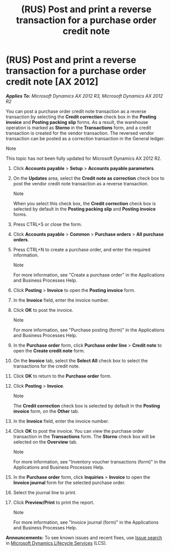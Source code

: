 ﻿---
title: (RUS) Post and print a reverse transaction for a purchase order credit note
TOCTitle: (RUS) Post and print a reverse transaction for a purchase order credit note
ms:assetid: f07df8df-ebc3-46e9-82da-725dad573364
ms:mtpsurl: https://technet.microsoft.com/en-us/library/JJ678592(v=AX.60)
ms:contentKeyID: 49388074
ms.date: 04/18/2014
mtps_version: v=AX.60
---

# (RUS) Post and print a reverse transaction for a purchase order credit note [AX 2012]


_**Applies To:** Microsoft Dynamics AX 2012 R3, Microsoft Dynamics AX 2012 R2_

You can post a purchase order credit note transaction as a reverse transaction by selecting the **Credit correction** check box in the **Posting invoice** and **Posting packing slip** forms. As a result, the warehouse operation is marked as **Storno** in the **Transactions** form, and a credit transaction is created for the vendor transaction. The reversed vendor transaction can be posted as a correction transaction in the General ledger.


> [!NOTE]
> <P>This topic has not been fully updated for Microsoft Dynamics AX 2012 R2.</P>



1.  Click **Accounts payable** \> **Setup** \> **Accounts payable parameters**.

2.  On the **Updates** area, select the **Credit note as correction** check box to post the vendor credit note transaction as a reverse transaction.
    

    > [!NOTE]
    > <P>When you select this check box, the <STRONG>Credit correction</STRONG> check box is selected by default in the <STRONG>Posting packing slip</STRONG> and <STRONG>Posting invoice</STRONG> forms.</P>



3.  Press CTRL+S or close the form.

4.  Click **Accounts payable** \> **Common** \> **Purchase orders** \> **All purchase orders**.

5.  Press CTRL+N to create a purchase order, and enter the required information.
    

    > [!NOTE]
    > <P>For more information, see "Create a purchase order" in the Applications and Business Processes Help.</P>



6.  Click **Posting** \> **Invoice** to open the **Posting invoice** form.

7.  In the **Invoice** field, enter the invoice number.

8.  Click **OK** to post the invoice.
    

    > [!NOTE]
    > <P>For more information, see "Purchase posting (form)" in the Applications and Business Processes Help.</P>



9.  In the **Purchase order** form, click **Purchase order line** \> **Credit note** to open the **Create credit note** form.

10. On the **Invoice** tab, select the **Select All** check box to select the transactions for the credit note.

11. Click **OK** to return to the **Purchase order** form.

12. Click **Posting** \> **Invoice**.
    

    > [!NOTE]
    > <P>The <STRONG>Credit correction</STRONG> check box is selected by default in the <STRONG>Posting invoice</STRONG> form, on the <STRONG>Other</STRONG> tab.</P>



13. In the **Invoice** field, enter the invoice number.

14. Click **OK** to post the invoice. You can view the purchase order transaction in the **Transactions** form. The **Storno** check box will be selected on the **Overview** tab.
    

    > [!NOTE]
    > <P>For more information, see "Inventory voucher transactions (form)" in the Applications and Business Processes Help.</P>



15. In the **Purchase order** form, click **Inquiries** \> **Invoice** to open the **Invoice journal** form for the selected purchase order.

16. Select the journal line to print.

17. Click **Preview/Print** to print the report.
    

    > [!NOTE]
    > <P>For more information, see "Invoice journal (form)" in the Applications and Business Processes Help.</P>


  
**Announcements:** To see known issues and recent fixes, use [Issue search](http://go.microsoft.com/fwlink/?linkid=389258) in [Microsoft Dynamics Lifecycle Services](http://go.microsoft.com/fwlink/?linkid=306505) (LCS).

